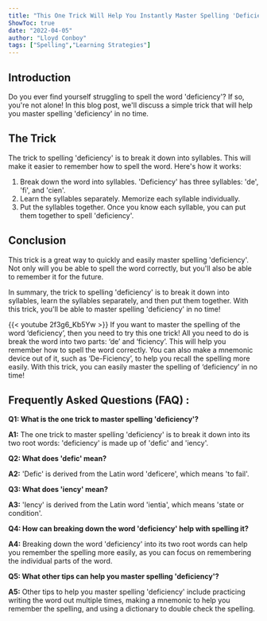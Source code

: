 ```yaml
---
title: "This One Trick Will Help You Instantly Master Spelling 'Deficiency'!"
ShowToc: true 
date: "2022-04-05"
author: "Lloyd Conboy" 
tags: ["Spelling","Learning Strategies"]
---
```

## Introduction
Do you ever find yourself struggling to spell the word 'deficiency'? If so, you're not alone! In this blog post, we'll discuss a simple trick that will help you master spelling 'deficiency' in no time.

## The Trick
The trick to spelling 'deficiency' is to break it down into syllables. This will make it easier to remember how to spell the word. Here's how it works: 

1. Break down the word into syllables. 'Deficiency' has three syllables: 'de', 'fi', and 'cien'. 
2. Learn the syllables separately. Memorize each syllable individually. 
3. Put the syllables together. Once you know each syllable, you can put them together to spell 'deficiency'. 

## Conclusion
This trick is a great way to quickly and easily master spelling 'deficiency'. Not only will you be able to spell the word correctly, but you'll also be able to remember it for the future. 

In summary, the trick to spelling 'deficiency' is to break it down into syllables, learn the syllables separately, and then put them together. With this trick, you'll be able to master spelling 'deficiency' in no time!

{{< youtube 2f3g6_Kb5Yw >}} 
If you want to master the spelling of the word ‘deficiency’, then you need to try this one trick! All you need to do is break the word into two parts: ‘de’ and ‘ficiency’. This will help you remember how to spell the word correctly. You can also make a mnemonic device out of it, such as ‘De-Ficiency’, to help you recall the spelling more easily. With this trick, you can easily master the spelling of ‘deficiency’ in no time!

## Frequently Asked Questions (FAQ) :
**Q1: What is the one trick to master spelling 'deficiency'?**

**A1:** The one trick to master spelling 'deficiency' is to break it down into its two root words: 'deficiency' is made up of 'defic' and 'iency'.

**Q2: What does 'defic' mean?**

**A2:** 'Defic' is derived from the Latin word 'deficere', which means 'to fail'.

**Q3: What does 'iency' mean?**

**A3:** 'Iency' is derived from the Latin word 'ientia', which means 'state or condition'.

**Q4: How can breaking down the word 'deficiency' help with spelling it?**

**A4:** Breaking down the word 'deficiency' into its two root words can help you remember the spelling more easily, as you can focus on remembering the individual parts of the word.

**Q5: What other tips can help you master spelling 'deficiency'?**

**A5:** Other tips to help you master spelling 'deficiency' include practicing writing the word out multiple times, making a mnemonic to help you remember the spelling, and using a dictionary to double check the spelling.





